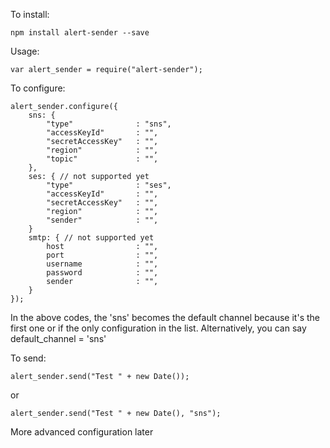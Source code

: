 To install:

	npm install alert-sender --save

Usage:

	var alert_sender = require("alert-sender");

To configure:

	alert_sender.configure({
		sns: {
			"type"				: "sns",
			"accessKeyId"		: "",
			"secretAccessKey"	: "",
			"region"			: "",
			"topic"				: "",
		},
		ses: { // not supported yet
			"type"				: "ses",
			"accessKeyId"		: "",
			"secretAccessKey"	: "",
			"region"			: "",
			"sender"			: "",
		}
		smtp: { // not supported yet
			host				: "",
			port				: "",
			username			: "",
			password			: "",
			sender				: "",
		}
	});

In the above codes, the 'sns' becomes the default channel because it's the first one or if the only configuration in the list. Alternatively, you can say default_channel = 'sns'

To send:

	alert_sender.send("Test " + new Date());

or

	alert_sender.send("Test " + new Date(), "sns");

More advanced configuration later


